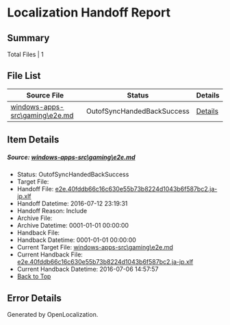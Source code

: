 # <a name='report-top'></a> Localization Handoff Report

## Summary
 Total Files | 1

## File List
 Source File | Status | Details 
 ----------- | ------ | ------- 
 [windows-apps-src\gaming\e2e.md](https://github.com/Microsoft/windows-apps/blob/a9beb420ac13eb74c0109b30508e49d5305bc67c/windows-apps-src/gaming/e2e.md) | OutofSyncHandedBackSuccess | [Details](#30f8408e6d125423e69615a3f9341e8f7d886fc82192)

## Item Details
##### <a name='30f8408e6d125423e69615a3f9341e8f7d886fc82192'></a> Source: [windows-apps-src\gaming\e2e.md](https://github.com/Microsoft/windows-apps/blob/a9beb420ac13eb74c0109b30508e49d5305bc67c/windows-apps-src/gaming/e2e.md)
* Status: OutofSyncHandedBackSuccess
* Target File: 
* Handoff File: [e2e.40fddb66c16c630e55b73b8224d1043b6f587bc2.ja-jp.xlf](https://github.com/Microsoft/WDG.handoff/blob/335510ba388f763ae7dcb1bf136fd2c2e07c4691/ol-handoff/Microsoft/windows-apps.ja-jp/master/e2e.40fddb66c16c630e55b73b8224d1043b6f587bc2.ja-jp.xlf)
* Handoff Datetime: 2016-07-12 23:19:31
* Handoff Reason: Include
* Archive File: 
* Archive Datetime: 0001-01-01 00:00:00
* Handback File: 
* Handback Datetime: 0001-01-01 00:00:00
* Current Target File: [windows-apps-src\gaming\e2e.md](https://github.com/Microsoft/windows-apps.ja-jp/blob/50184089ee68f46cd2f416adf3a3994777b91210/windows-apps-src/gaming/e2e.md)
* Current Handback File: [e2e.40fddb66c16c630e55b73b8224d1043b6f587bc2.ja-jp.xlf](https://github.com/Microsoft/WDG.handback/blob/4b30c8e256811740592ee2bde985c1f06955abde/ol-handback/Microsoft/windows-apps.ja-jp/master/e2e.40fddb66c16c630e55b73b8224d1043b6f587bc2.ja-jp.xlf)
* Current Handback Datetime: 2016-07-06 14:57:57
* [Back to Top](#report-top)


## Error Details

Generated by OpenLocalization.
